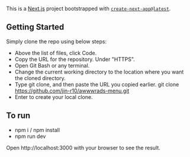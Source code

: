 This is a [Next.js](https://nextjs.org/) project bootstrapped with [`create-next-app@latest`](https://github.com/vercel/next.js/tree/canary/packages/create-next-app).

## Getting Started

Simply clone the repo using below steps:
- Above the list of files, click  Code.
- Copy the URL for the repository. Under "HTTPS".
- Open Git Bash or any terminal.
- Change the current working directory to the location where you want the cloned directory.
- Type git clone, and then paste the URL you copied earlier. git clone https://github.com/jin-r10/awwwrads-menu.git
- Enter to create your local clone.

 ## To run
 
 - npm i / npm install
 - npm run dev

Open http://localhost:3000 with your browser to see the result.
